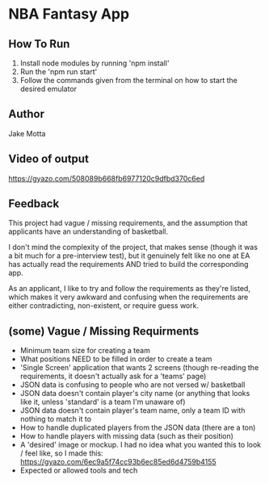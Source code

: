 # NBA Fantasy App

## How To Run
1. Install node modules by running 'npm install'
2. Run the 'npm run start'
3. Follow the commands given from the terminal on how to start the desired emulator

## Author
Jake Motta

## Video of output
https://gyazo.com/508089b668fb6977120c9dfbd370c6ed

## Feedback
This project had vague / missing requirements, and the assumption that applicants have an understanding of basketball. 

I don't mind the complexity of the project, that makes sense (though it was a bit much for a pre-interview test), but it genuinely felt like no one at EA has actually read the requirements AND tried to build the corresponding app.

As an applicant, I like to try and follow the requirements as they're listed, which makes it very awkward and confusing when the requirements are either contradicting, non-existent, or require guess work. 

## (some) Vague / Missing Requirments
- Minimum team size for creating a team
- What positions NEED to be filled in order to create a team
- 'Single Screen' application that wants 2 screens (though re-reading the requirements, it doesn't actually ask for a 'teams' page)
- JSON data is confusing to people who are not versed w/ basketball
- JSON data doesn't contain player's city name (or anything that looks like it, unless 'standard' is a team I'm unaware of)
- JSON data doesn't contain player's team name, only a team ID with nothing to match it to
- How to handle duplicated players from the JSON data (there are a ton)
- How to handle players with missing data (such as their position)
- A 'desired' image or mockup. I had no idea what you wanted this to look / feel like, so I made this: https://gyazo.com/6ec9a5f74cc93b6ec85ed6d4759b4155
- Expected or allowed tools and tech
